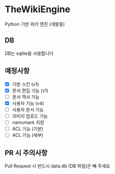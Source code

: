 # TheWikiEngine
Python 기반 위키 엔진 (개발중)
## DB
DB는 sqlite을 사용합니다
## 예정사항
- [x] 기본 스킨 (v1)
- [x] 문서 편집 기능 (v1)
- [ ] 문서 역사 기능
- [x] 사용자 기능 (v4)
- [ ] 사용자 문서 기능
- [ ] 이미지 업로드 기능
- [ ] namumark 지원
- [ ] ACL 기능 (기본)
- [ ] ACL 기능 (세부)
## PR 시 주의사항
Pull Request 시 반드시 data.db (DB 파일)은 빼 주세요
